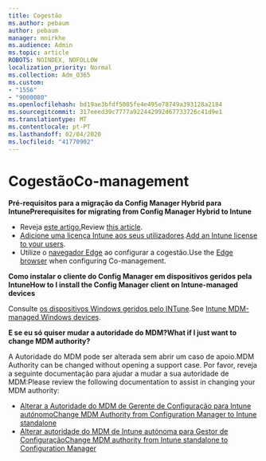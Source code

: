 ```yaml
---
title: Cogestão
ms.author: pebaum
author: pebaum
manager: mnirkhe
ms.audience: Admin
ms.topic: article
ROBOTS: NOINDEX, NOFOLLOW
localization_priority: Normal
ms.collection: Adm_O365
ms.custom:
- "1556"
- "9000080"
ms.openlocfilehash: bd19ae3bfdf5005fe4e495e78749a393128a2184
ms.sourcegitcommit: 317eeed39c7777a922442992d67733726c41d9e1
ms.translationtype: MT
ms.contentlocale: pt-PT
ms.lasthandoff: 02/04/2020
ms.locfileid: "41770902"
---
```

# <a name="co-management"></a><span data-ttu-id="6b486-102">Cogestão</span><span class="sxs-lookup"><span data-stu-id="6b486-102">Co-management</span></span>

<span data-ttu-id="6b486-103">**Pré-requisitos para a migração da Config Manager Hybrid para Intune**</span><span class="sxs-lookup"><span data-stu-id="6b486-103">**Prerequisites for migrating from Config Manager Hybrid to Intune**</span></span>

- <span data-ttu-id="6b486-104">Reveja [este artigo.](https://docs.microsoft.com/configmgr/mdm/deploy-use/migrate-hybridmdm-to-intunesa)</span><span class="sxs-lookup"><span data-stu-id="6b486-104">Review [this article](https://docs.microsoft.com/configmgr/mdm/deploy-use/migrate-hybridmdm-to-intunesa).</span></span>
- <span data-ttu-id="6b486-105">[Adicione uma licença Intune aos seus utilizadores](https://docs.microsoft.com/intune/licenses-assign).</span><span class="sxs-lookup"><span data-stu-id="6b486-105">[Add an Intune license to your users](https://docs.microsoft.com/intune/licenses-assign).</span></span>
- <span data-ttu-id="6b486-106">Utilize o [navegador Edge](https://www.microsoft.com/windows/microsoft-edge) ao configurar a cogestão.</span><span class="sxs-lookup"><span data-stu-id="6b486-106">Use the [Edge browser](https://www.microsoft.com/windows/microsoft-edge) when configuring Co-management.</span></span>

<span data-ttu-id="6b486-107">**Como instalar o cliente do Config Manager em dispositivos geridos pela Intune**</span><span class="sxs-lookup"><span data-stu-id="6b486-107">**How to I install the Config Manager client on Intune-managed devices**</span></span>

<span data-ttu-id="6b486-108">Consulte [os dispositivos Windows geridos pelo INTune](https://docs.microsoft.com/configmgr/core/clients/deploy/deploy-clients-to-windows-computers#bkmk_mdm).</span><span class="sxs-lookup"><span data-stu-id="6b486-108">See [Intune MDM-managed Windows devices](https://docs.microsoft.com/configmgr/core/clients/deploy/deploy-clients-to-windows-computers#bkmk_mdm).</span></span>

<span data-ttu-id="6b486-109">**E se eu só quiser mudar a autoridade do MDM?**</span><span class="sxs-lookup"><span data-stu-id="6b486-109">**What if I just want to change MDM authority?**</span></span>

<span data-ttu-id="6b486-110">A Autoridade do MDM pode ser alterada sem abrir um caso de apoio.</span><span class="sxs-lookup"><span data-stu-id="6b486-110">MDM Authority can be changed without opening a support case.</span></span> <span data-ttu-id="6b486-111">Por favor, reveja a seguinte documentação para ajudar a mudar a sua autoridade de MDM:</span><span class="sxs-lookup"><span data-stu-id="6b486-111">Please review the following documentation to assist in changing your MDM authority:</span></span>

- [<span data-ttu-id="6b486-112">Alterar a Autoridade do MDM de Gerente de Configuração para Intune autónomo</span><span class="sxs-lookup"><span data-stu-id="6b486-112">Change MDM Authority from Configuration Manager to Intune standalone</span></span>](https://docs.microsoft.com/configmgr/mdm/deploy-use/migrate-change-mdm-authority)
- [<span data-ttu-id="6b486-113">Alterar autoridade do MDM de Intune autónoma para Gestor de Configuração</span><span class="sxs-lookup"><span data-stu-id="6b486-113">Change MDM authority from Intune standalone to Configuration Manager</span></span>](https://docs.microsoft.com/configmgr/mdm/deploy-use/change-mdm-authority)
